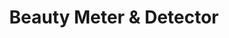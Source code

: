 ---
description: 软件判断你年纪多大，有多美。
layout: post
results:
- primaryGenreName: Entertainment
  version: '1.0'
  artworkUrl100: http://a1052.phobos.apple.com/us/r30/Purple4/v4/30/4d/f5/304df53f-058b-1c36-49dc-3bac3ac11858/mzl.ucvypcbr.png
  trackViewUrl: https://itunes.apple.com/cn/app/beauty-meter-detector/id910136532?mt=8&uo=4
  artworkUrl60: http://a1427.phobos.apple.com/us/r30/Purple3/v4/24/3e/a9/243ea9f9-58df-79df-2391-f370c05bf421/icon.png
  minimumOsVersion: '6.0'
  sellerName: Jiri Vavru
  supportedDevices:
  - iPadMini4G
  - iPhone5
  - iPadThirdGen
  - iPhone5c
  - iPadMini
  - iPadThirdGen4G
  - iPadFourthGen
  - iPhone5s
  - iPodTouchourthGen
  - iPhone4
  - iPhone-3GS
  - iPadFourthGen4G
  - iPhone4S
  - iPad2Wifi
  - iPad23G
  - iPodTouchFifthGen
  genres:
  - 娱乐
  - 健康健美
  trackName: Beauty Meter & Detector
  description: "What is Beauty Meter ?:\n----------------------\n\nBeauty
    Meter is a quick and easy attractiveness recognizer application. Is absolutely
    simple, safe and nice designed.\n\n->Is easy to get many informations
    about your face attractiveness.\n->For example Face symmetry, Skin quality
    and many, many more.\n->Great for home, school, girls and boys.\n->Just
    Take the Photo and you will see the result.\n->Works for ages 7 - 80.\n\n
    How it works?:\n----------------------\n-> Take photo using the camera
    or select photo from gallery\n-> Click on \"Recognize given image\" button
    \n-> Wait a while for result\n-> If image contain the human face you will
    see result page with corresponding values\n\n\n Features > What can the
    application recognize from given photo? \n----------------------\n-> Face
    symmetry\n-> Skin quality\n-> Smile and Lips attractiveness\n-> Hair attractiveness\n->
    Recognized Age\n-> Overall attractiveness\n\n-> Safe - Application is
    absolutely safe and uses only permissions which are need for application
    functionality (no SMS reading, camera access, etc)\n-> Easy - Application
    is designed with regard to maximal clarity and simplicity\n-> Top quality
    - Application is made with with love, with regard to nice design and simplicity.
    App is periodically updated. \n\n What else can application offer? \n----------------------\nWe
    have a special feature which makes our app absolutely special! You can
    directly search recognized face throught the internet with the returned
    set\nof the similar faces.\n\n\n Informations: \n----------------------\n->
    Beauty Meter is primary  a funny application made for entertainment purposes
    only and does not guarantee resemblance to the real aging process\n->
    In case of technical problems please contact us on e-mail in the application\n->
    Do not add us low ratings, if you have a technical problem with the application
    please email us and we will solve problem together.\n-> If you like the
    application, let us show it by adding good reviews \n-> If you would like
    to add a new function, contact us, We love to hear good idea to implement."
  price: 0
  trackId: 910136532
  releaseDate: '2014-08-26T21:33:49Z'
  screenshotUrls:
  - http://a4.mzstatic.com/us/r30/Purple4/v4/16/b1/1f/16b11f62-d581-3ae7-7941-dafb3c1a41d6/screen1136x1136.jpeg
  - http://a3.mzstatic.com/us/r30/Purple5/v4/a9/29/0d/a9290d92-bf85-f9cc-67a6-faa61c964200/screen1136x1136.jpeg
  - http://a2.mzstatic.com/us/r30/Purple5/v4/24/7d/40/247d40a6-cb74-a60f-78c5-c01741c74e9b/screen1136x1136.jpeg
  - http://a1.mzstatic.com/us/r30/Purple5/v4/40/5c/17/405c1789-a254-c0b5-1502-7ade7f44e248/screen1136x1136.jpeg
  artistViewUrl: https://itunes.apple.com/cn/artist/webcorporate/id535562579?uo=4
  primaryGenreId: 6016
  kind: software
  fileSizeBytes: '5498653'
  bundleId: com.beauty.meter
  trackContentRating: 17+
  artistName: Webcorporate
  trackCensoredName: Beauty Meter & Detector
  isGameCenterEnabled: false
  contentAdvisoryRating: 17+
  languageCodesISO2A:
  - EN
  - DE
  features:
  - iosUniversal
  wrapperType: software
  artworkUrl512: http://a1052.phobos.apple.com/us/r30/Purple4/v4/30/4d/f5/304df53f-058b-1c36-49dc-3bac3ac11858/mzl.ucvypcbr.png
  formattedPrice: 免费
  artistId: 535562579
  genreIds:
  - '6016'
  - '6013'
  currency: CNY
  ipadScreenshotUrls:
  - http://a3.mzstatic.com/us/r30/Purple4/v4/80/d9/41/80d9411c-a651-dbc6-3e2e-5ef0847872c9/screen480x480.jpeg
  - http://a3.mzstatic.com/us/r30/Purple4/v4/a8/9b/b4/a89bb419-1e06-6037-2ef9-8131d7827800/screen480x480.jpeg
  - http://a1.mzstatic.com/us/r30/Purple3/v4/b0/2f/7e/b02f7e6b-f4c5-18c6-a66e-76ea16c9af46/screen480x480.jpeg
category: 娱乐
tags: tag1
resultCount: 1
title: Beauty Meter & Detector

---